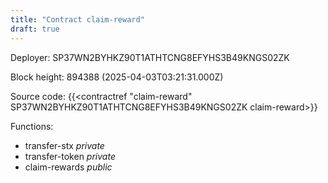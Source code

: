```yaml
---
title: "Contract claim-reward"
draft: true
---
```

Deployer: SP37WN2BYHKZ90T1ATHTCNG8EFYHS3B49KNGS02ZK


 



Block height: 894388 (2025-04-03T03:21:31.000Z)

Source code: {{<contractref "claim-reward" SP37WN2BYHKZ90T1ATHTCNG8EFYHS3B49KNGS02ZK claim-reward>}}

Functions:

* transfer-stx _private_
* transfer-token _private_
* claim-rewards _public_
